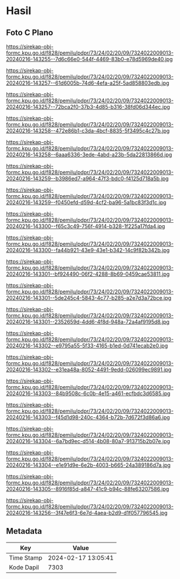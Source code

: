 # Hasil

## Foto C Plano

https://sirekap-obj-formc.kpu.go.id/f828/pemilu/pdpr/73/24/02/20/09/7324022009013-20240216-143255--7d6c66e0-544f-4469-83b0-e78d5969de40.jpg

https://sirekap-obj-formc.kpu.go.id/f828/pemilu/pdpr/73/24/02/20/09/7324022009013-20240216-143257--61d6005b-74d6-4efa-a25f-5ad858803edb.jpg

https://sirekap-obj-formc.kpu.go.id/f828/pemilu/pdpr/73/24/02/20/09/7324022009013-20240216-143257--72bca2f0-37b3-4d85-b316-38fd06d344ec.jpg

https://sirekap-obj-formc.kpu.go.id/f828/pemilu/pdpr/73/24/02/20/09/7324022009013-20240216-143258--472e86b1-c3da-4bcf-8835-5f3495c4c27b.jpg

https://sirekap-obj-formc.kpu.go.id/f828/pemilu/pdpr/73/24/02/20/09/7324022009013-20240216-143258--6aaa6336-3ede-4abd-a23b-5da22813866d.jpg

https://sirekap-obj-formc.kpu.go.id/f828/pemilu/pdpr/73/24/02/20/09/7324022009013-20240216-143259--b3986ed7-a964-47f3-bdc0-f4125d718a5b.jpg

https://sirekap-obj-formc.kpu.go.id/f828/pemilu/pdpr/73/24/02/20/09/7324022009013-20240216-143259--f0450efd-d59d-4cf2-ba96-5a1bc83f3d1c.jpg

https://sirekap-obj-formc.kpu.go.id/f828/pemilu/pdpr/73/24/02/20/09/7324022009013-20240216-143300--f65c3c49-756f-4914-b328-1f225a17fda4.jpg

https://sirekap-obj-formc.kpu.go.id/f828/pemilu/pdpr/73/24/02/20/09/7324022009013-20240216-143300--fa44b921-43e9-43e1-b342-14c9f82b342b.jpg

https://sirekap-obj-formc.kpu.go.id/f828/pemilu/pdpr/73/24/02/20/09/7324022009013-20240216-143301--bf924490-06f2-4288-8b69-0459cae53811.jpg

https://sirekap-obj-formc.kpu.go.id/f828/pemilu/pdpr/73/24/02/20/09/7324022009013-20240216-143301--5de245c4-5843-4c77-b285-a2e7d3a72bce.jpg

https://sirekap-obj-formc.kpu.go.id/f828/pemilu/pdpr/73/24/02/20/09/7324022009013-20240216-143301--2352659d-4dd6-4f8d-948a-72a4af9195d8.jpg

https://sirekap-obj-formc.kpu.go.id/f828/pemilu/pdpr/73/24/02/20/09/7324022009013-20240216-143302--e9795a55-5f33-4165-b1ed-0d741ecab2e0.jpg

https://sirekap-obj-formc.kpu.go.id/f828/pemilu/pdpr/73/24/02/20/09/7324022009013-20240216-143302--e31ea48a-8052-4491-9edd-026099ec9891.jpg

https://sirekap-obj-formc.kpu.go.id/f828/pemilu/pdpr/73/24/02/20/09/7324022009013-20240216-143303--84b9508c-6c0b-4e15-a461-ecfbdc3d6585.jpg

https://sirekap-obj-formc.kpu.go.id/f828/pemilu/pdpr/73/24/02/20/09/7324022009013-20240216-143303--f45d1d98-240c-4364-b72b-7d672f3d86a6.jpg

https://sirekap-obj-formc.kpu.go.id/f828/pemilu/pdpr/73/24/02/20/09/7324022009013-20240216-143304--6a7bd9ec-d514-4b08-80a7-913715b2b07e.jpg

https://sirekap-obj-formc.kpu.go.id/f828/pemilu/pdpr/73/24/02/20/09/7324022009013-20240216-143304--e1e91d9e-6e2b-4003-b665-24a389186d7a.jpg

https://sirekap-obj-formc.kpu.go.id/f828/pemilu/pdpr/73/24/02/20/09/7324022009013-20240216-143305--8916f85d-a847-41c9-b94c-88fe63207586.jpg

https://sirekap-obj-formc.kpu.go.id/f828/pemilu/pdpr/73/24/02/20/09/7324022009013-20240216-143256--3f47e6f3-6e7d-4aea-b2d9-d1f057796545.jpg


## Metadata

| Key        | Value               |
| ---------- | ------------------- |
| Time Stamp | 2024-02-17 13:05:41 |
| Kode Dapil | 7303                |



